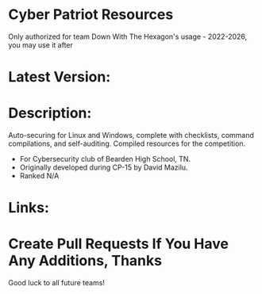 # Cyber Patriot Resources   
Only authorized for team Down With The Hexagon's usage - 2022-2026, you may use it after

# Latest Version:


# Description: 
Auto-securing for Linux and Windows, complete with checklists, command compilations, and self-auditing. Compiled resources for the competition.

- For Cybersecurity club of Bearden High School, TN.
- Originally developed during CP-15 by David Mazilu.
- Ranked N/A

# Links: 

# Create Pull Requests If You Have Any Additions, Thanks
Good luck to all future teams!


